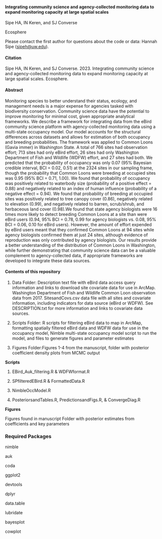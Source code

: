 
#### Integrating community science and agency-collected monitoring data to expand monitoring capacity at large spatial scales

Sipe HA, IN Keren, and SJ Converse

Ecosphere

Please contact the first author for questions about the code or data: Hannah Sipe (sipeh@uw.edu). 

#### Citation
Sipe HA, IN Keren, and SJ Converse. 2023. Integrating community science and agency-collected monitoring data to expand monitoring capacity at large spatial scales. Ecosphere. 

#### Abstract
Monitoring species to better understand their status, ecology, and management needs is a major expense for agencies tasked with biodiversity conservation. Community science data have the potential to improve monitoring for minimal cost, given appropriate analytical frameworks. We describe a framework for integrating data from the eBird community science platform with agency-collected monitoring data using a multi-state occupancy model. Our model accounts for the structural differences across datasets and allows for estimation of both occupancy and breeding probabilities. The framework was applied to Common Loons (Gavia immer) in Washington State. A total of 766 sites had observation effort; 713 sites had only eBird effort, 26 sites had only Washington Department of Fish and Wildlife (WDFW) effort, and 27 sites had both. We predicted that the probability of occupancy was only 0.07 (95% Bayesian credible interval, BCI = 0.02, 0.51) at the 2324 sites in our sampling frame, though the probability that Common Loons were breeding at occupied sites was 0.95 (95% BCI = 0.71, 1.00). We found that probability of occupancy was positively related to waterbody size (probability of a positive effect = 0.88) and negatively related to an index of human influence (probability of a negative effect = 0.94). We found that probability of breeding at occupied sites was positively related to tree canopy cover (0.86), negatively related to elevation (0.99), and negatively related to barren, scrub/shrub, and herbaceous land cover (0.98).We found that state agency biologists were 16 times more likely to detect breeding Common Loons at a site than were eBird users (0.94, 95% BCI = 0.78, 0.99 for agency biologists vs. 0.08, 95% BCI = 0.06, 0.10 for eBird users). However, the amount of effort expended by eBird users meant that they confirmed Common Loons at 94 sites while agency biologists confirmed them at just 24 sites, although evidence of reproduction was only contributed by agency biologists. Our results provide a better understanding of the distribution of Common Loons in Washington, while further demonstrating that community science data can be a valuable complement to agency-collected data, if appropriate frameworks are developed to integrate these data sources. 

#### Contents of this repository

1.  Data Folder: Description text file with eBird data access query information and         links to download site covariate data for use in ArcMap. Washington Department of       Fish and Wildlife Common Loon observation data from 2017. SitesandCovs.csv data file     with all sites and covariate information, including indicators for data source          (eBird or WDFW). See DESCRIPTION.txt for more information and links to covariate        data sources.

2.  Scripts Folder: R scripts for filtering eBird data to map in ArcMap,
    formatting spatially filtered eBird data and WDFW data for use in
    the occupancy model, Nimble multi-state occupancy model script to run
    the model, and files to generate figures and parameter estimates

3.  Figures Folder:Figures 1-4 from the manuscript, folder with posterior coefficient       density plots from MCMC output

**Scripts**

1.  EBird_Auk_filtering.R & WDFWformat.R

2.  SPfilteredEBird.R & FormattedData.R

3.  NimbleOccModel.R

4.  PosteriorsandTables.R, PredictionsandFigs.R, & ConvergeDiag.R

**Figures** 

Figures found in manuscript Folder with posterior estimates
from coefficients and key parameters

### Required Packages

nimble

auk

coda

ggplot2

devtools

dplyr

data.table

lubridate

bayesplot

cowplot
